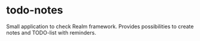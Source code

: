 # todo-notes
Small application to check Realm framework. Provides possibilities to create notes and TODO-list with reminders.
